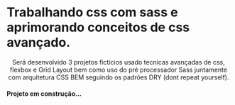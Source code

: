 <h1>Trabalhando css com sass e aprimorando conceitos de css avançado.</h1>
<p align="center">Será desenvolvido 3 projetos fictícios usado tecnicas avançadas de css, flexbox e Grid Layout bem como uso do pré processador Sass juntamente com arquitetura CSS BEM seguindo os padrões DRY (dont repeat yourself).</p>
<h4 align=""center>Projeto em construção...</h4>
